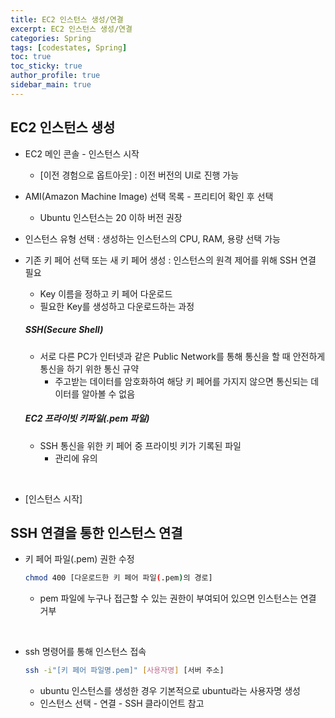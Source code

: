 ```yaml
---
title: EC2 인스턴스 생성/연결
excerpt: EC2 인스턴스 생성/연결
categories: Spring
tags: [codestates, Spring]
toc: true
toc_sticky: true
author_profile: true
sidebar_main: true
---
```

## EC2 인스턴스 생성
- EC2 메인 콘솔 - 인스턴스 시작
  - [이전 경험으로 옵트아웃] : 이전 버전의 UI로 진행 가능
- AMI(Amazon Machine Image) 선택 목록 - 프리티어 확인 후 선택
  - Ubuntu 인스턴스는 20 이하 버전 권장
- 인스턴스 유형 선택 : 생성하는 인스턴스의 CPU, RAM, 용량 선택 가능
- 기존 키 페어 선택 또는 새 키 페어 생성 : 인스턴스의 원격 제어를 위해 SSH 연결 필요
  - Key 이름을 정하고 키 페어 다운로드 
  - 필요한 Key를 생성하고 다운로드하는 과정

  ##### SSH(Secure Shell)
  - 서로 다른 PC가 인터넷과 같은 Public Network를 통해 통신을 할 때 안전하게 통신을 하기 위한 통신 규약
    - 주고받는 데이터를 암호화하여 해당 키 페어를 가지지 않으면 통신되는 데이터를 알아볼 수 없음
  
  ##### EC2 프라이빗 키파일(.pem 파일)
  - SSH 통신을 위한 키 페어 중 프라이빗 키가 기록된 파일
    - 관리에 유의 
<br>

  - [인스턴스 시작]


## SSH 연결을 통한 인스턴스 연결
- 키 페어 파일(.pem) 권한 수정
  ```bash
  chmod 400 [다운로드한 키 페어 파일(.pem)의 경로]
  ```
  - pem 파일에 누구나 접근할 수 있는 권한이 부여되어 있으면 인스턴스는 연결 거부

<br>

- ssh 명령어를 통해 인스턴스 접속
  ```bash
  ssh -i"[키 페어 파일명.pem]" [사용자명] [서버 주소]
  ```
  - ubuntu 인스턴스를 생성한 경우 기본적으로 ubuntu라는 사용자명 생성
  - 인스턴스 선택 - 연결 - SSH 클라이언트 참고